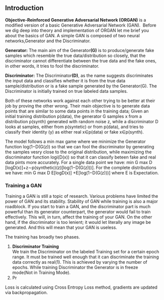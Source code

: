 
<h2>Introduction</h2>
<b>Objective-Reinforced Generative Adversarial Network (ORGAN)</b> is a modified version of a basic Generative Adversarial Network (GAN). 
Before we dig deep into theory and implementation of ORGAN let me brief you about the basics of GAN. 
A simple GAN is composed of two neural networks,Generator and the Discriminator.

<b> Generator:</b> The main aim of the Generator<b>(G)</b> is to produce/generate fake samples which resemble the true data/distribution so closely, that the discriminator cannot differentiate between the true data and the fake ones, in other words, it tries to fool the discriminator. 

<b>Discriminator:</b> The Discriminator<b>(D)</b>, as the name suggests discriminates the input data and classifies whether it is from the true data sample/distribution or is a fake sample generated by the Generator(G). The Discriminator is initially trained on true labeled data samples.

Both of these networks work against each other trying to be better at their job by proving the other wrong. Their main objective is to 
generate data points that are similar to some data points in the training data;
Given an initial  training distribution p(data), the generator G samples x from a distribution p(synth) generated with random noise z, while a discriminator D looks at samples, either from p(syntetic) or from p(data), and tries to classify their identity (y) as either real x∈p(data) or fake x∈p(synth).

The model follows a min max game where we minimize the Generator function log(1−D(G(z)) so that we can fool the discriminator by generating the samples vesry close to the original distribution, while maximizing the discriminator function logi(D(x)) so that it can classify beteen
fake and real data pints more accurately.
For a single data point we have: min G max D [logD(x)]+z∼p(synthetic)(z)[log(1−D(G(z)))].
For the complete distributions we have: min G max D E[logD(x)] +E[log(1−D(G(z)))] where E is Expectation.

<h3>Training a GAN</h3>
Training a GAN is still a topic of research. Various problems have limited the power of GAN and its stability. Stability of GAN while training is also a major roadblock. If you start to train a GAN, and the discriminator part is much powerful than its generator counterpart, the generator would fail to train effectively. This will, in turn, affect the training of your GAN. On the other hand, if the discriminator is too lenient; it would let literally any image be generated. And this will mean that your GAN is useless. 

The training has broadly two phases.
<ol>
  <li><b>Discriminator Training</b></li>
  We train the Discriminator on the labeled Training set for a certain epoch range. It must be trained well enough that it can discriminate the training data correctly as real(1). This is achieved by varying the number of epochs.
  While training Discriminator the Generator is in freeze mode(Not in Training Mode).
  <li>Pr</li>

</ol>



Loss is calculated using Cross Entropy Loss method, gradients are updated via backpropagation. 


